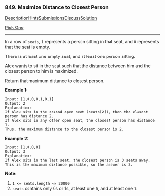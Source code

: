 ### 849. Maximize Distance to Closest Person

[Description](https://leetcode.com/problems/maximize-distance-to-closest-person/description/)[Hints](https://leetcode.com/problems/maximize-distance-to-closest-person/hints/)[Submissions](https://leetcode.com/problems/maximize-distance-to-closest-person/submissions/)[Discuss](https://leetcode.com/problems/maximize-distance-to-closest-person/discuss/)[Solution](https://leetcode.com/problems/maximize-distance-to-closest-person/solution/)

[Pick One](https://leetcode.com/problems/random-one-question/)

------

In a row of `seats`, `1` represents a person sitting in that seat, and `0` represents that the seat is empty. 

There is at least one empty seat, and at least one person sitting.

Alex wants to sit in the seat such that the distance between him and the closest person to him is maximized. 

Return that maximum distance to closest person.

**Example 1:**

```
Input: [1,0,0,0,1,0,1]
Output: 2
Explanation: 
If Alex sits in the second open seat (seats[2]), then the closest person has distance 2.
If Alex sits in any other open seat, the closest person has distance 1.
Thus, the maximum distance to the closest person is 2.
```

**Example 2:**

```
Input: [1,0,0,0]
Output: 3
Explanation: 
If Alex sits in the last seat, the closest person is 3 seats away.
This is the maximum distance possible, so the answer is 3.
```

**Note:**

1. `1 <= seats.length <= 20000`
2. `seats` contains only 0s or 1s, at least one `0`, and at least one `1`.

 